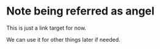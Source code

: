 # Note being referred as angel

This is just a link target for now.

We can use it for other things later if needed.
